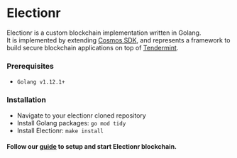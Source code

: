 # Electionr

Electionr is a custom blockchain implementation written in Golang.  
It is implemented by extending [Cosmos SDK](https://github.com/cosmos/cosmos-sdk), and represents a framework 
to build secure blockchain applications on top of [Tendermint](https://github.com/tendermint/tendermint).

### Prerequisites

- `Golang v1.12.1+`

### Installation

- Navigate to your electionr cloned repository
- Install Golang packages: `go mod tidy`
- Install Electionr: `make install`

#### Follow our [guide](./testnet_config/README.md) to setup and start Electionr blockchain.